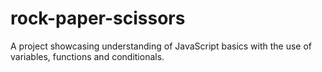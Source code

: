 # rock-paper-scissors

A project showcasing understanding of JavaScript basics with the use of variables, functions and conditionals.
